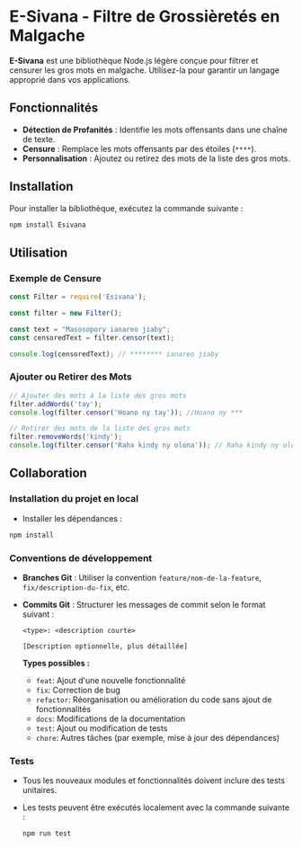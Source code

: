 # E-Sivana - Filtre de Grossièretés en Malgache

**E-Sivana** est une bibliothèque Node.js légère conçue pour filtrer et censurer les gros mots en malgache. Utilisez-la pour garantir un langage approprié dans vos applications.

## Fonctionnalités

- **Détection de Profanités** : Identifie les mots offensants dans une chaîne de texte.
- **Censure** : Remplace les mots offensants par des étoiles (`****`).
- **Personnalisation** : Ajoutez ou retirez des mots de la liste des gros mots.

## Installation

Pour installer la bibliothèque, exécutez la commande suivante :

```bash
npm install Esivana
```

## Utilisation

### Exemple de Censure

```javascript
const Filter = require('Esivana');

const filter = new Filter();

const text = "Masosopory ianareo jiaby";
const censoredText = filter.censor(text);

console.log(censoredText); // ******** ianareo jiaby
```

### Ajouter ou Retirer des Mots

```javascript
// Ajouter des mots à la liste des gros mots
filter.addWords('tay');
console.log(filter.censor('Hoano ny tay')); //Hoano ny ***

// Retirer des mots de la liste des gros mots
filter.removeWords('kindy');
console.log(filter.censor('Raha kindy ny olona')); // Raha kindy ny olona
```

## Collaboration

### Installation du projet en local

- Installer les dépendances :

```bash
npm install
```

### Conventions de développement

- **Branches Git** : Utiliser la convention `feature/nom-de-la-feature`, `fix/description-du-fix`, etc.
- **Commits Git** : Structurer les messages de commit selon le format suivant :

    ```text
    <type>: <description courte>

    [Description optionnelle, plus détaillée]
    ```

    **Types possibles :**

    - `feat`: Ajout d'une nouvelle fonctionnalité
    - `fix`: Correction de bug
    - `refactor`: Réorganisation ou amélioration du code sans ajout de fonctionnalités
    - `docs`: Modifications de la documentation
    - `test`: Ajout ou modification de tests
    - `chore`: Autres tâches (par exemple, mise à jour des dépendances)

### Tests

- Tous les nouveaux modules et fonctionnalités doivent inclure des tests unitaires.
- Les tests peuvent être exécutés localement avec la commande suivante :

    ```bash
    npm run test
    ```
